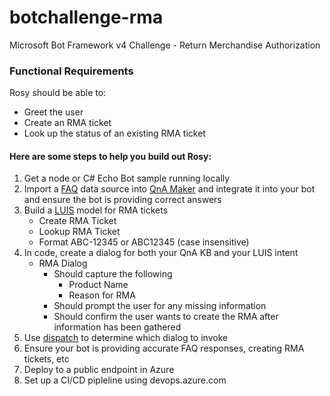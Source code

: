 # botchallenge-rma
Microsoft Bot Framework v4 Challenge - Return Merchandise Authorization

### Functional Requirements

Rosy should be able to:
* Greet the user
* Create an RMA ticket
* Look up the status of an existing RMA ticket

#### Here are some steps to help you build out Rosy:

1. Get a node or C# Echo Bot sample running locally
1. Import a [FAQ](https://www.intel.com/content/www/us/en/support/articles/000006268/services.html) data source into [QnA Maker](http://qnamaker.ai) and integrate it into your bot and ensure the bot is providing correct answers
1. Build a [LUIS](http://luis.ai) model for RMA tickets
    * Create RMA Ticket
    * Lookup RMA Ticket
    * Format ABC-12345 or ABC12345 (case insensitive)
1. In code, create a dialog for both your QnA KB and your LUIS intent
    * RMA Dialog
        * Should capture the following
            * Product Name
            * Reason for RMA
        * Should prompt the user for any missing information
        * Should confirm the user wants to create the RMA after information has been gathered
1. Use [dispatch](https://github.com/Microsoft/botbuilder-tools/tree/master/packages/Dispatch) to determine which dialog to invoke
1. Ensure your bot is providing accurate FAQ responses, creating RMA tickets, etc
1. Deploy to a public endpoint in Azure
1. Set up a CI/CD pipleline using devops.azure.com